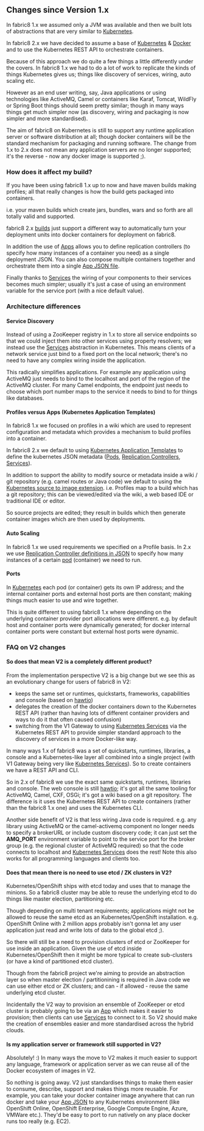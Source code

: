 ## Changes since Version 1.x

In fabric8 1.x we assumed only a JVM was available and then we built lots of abstractions that are very similar to [Kubernetes](http://kubernetes.io).

In fabric8 2.x we have decided to assume a base of [Kubernetes](http://kubernetes.io) &amp; [Docker](http://docker.io/) and to use the Kubernetes REST API to orchestrate containers.

Because of this approach we do quite a few things a little differently under the covers. In fabric8 1.x we had to do a lot of work to replicate the kinds of things Kubernetes gives us; things like discovery of services, wiring, auto   scaling etc.

However as an end user writing, say, Java applications or using technologies like ActiveMQ, Camel or containers like Karaf, Tomcat, WildFly or Spring Boot things should seem pretty similar; though in many ways things get much simpler now (as discovery, wiring and packaging is now simpler and more standardised).

The aim of fabric8 on Kubernetes is still to support any runtime application server or software distribution at all; though docker containers will be the standard mechanism for packaging and running software. The change from 1.x to 2.x does not mean any application servers are no longer supported; it's the reverse - now any docker image is supported ;).

### How does it affect my build?

If you have been using fabric8 1.x up to now and have maven builds making profiles; all that really changes is how the build gets packaged into containers.

i.e. your maven builds which create jars, bundles, wars and so forth are all totally valid and supported.

fabric8 2.x [builds](builds.html) just support a different way to automatically turn your deployment units into docker containers for deployment on fabric8.

In addition the use of [Apps](apps.html) allows you to define replication controllers (to specify how many instances of a container you need) as a single deployment JSON. You can also compose multiple containers together and orchestrate them into a single [App JSON file](apps.html).

Finally thanks to [Services](services.html) the wiring of your components to their services becomes much simpler; usually it's just a case of using an environment variable for the service port (with a nice default value).

### Architecture differences

#### Service Discovery

Instead of using a ZooKeeper registry in 1.x to store all service endpoints so that we could inject them into other services using property resolvers; we instead use the [Services](services.html) abstraction in Kubernetes. This means clients of a network service just bind to a fixed port on the local network; there's no need to have any complex wiring inside the application.

This radically simplifies applications. For example any application using ActiveMQ just needs to bind to the localhost and port of the region of the ActiveMQ cluster. For many Camel endpoints, the endpoint just needs to choose which port number maps to the service it needs to bind to for things like databases.

#### Profiles versus Apps (Kubernetes Application Templates)

In fabric8 1.x we focused on profiles in a wiki which are used to represent configuration and metadata which provides a mechanism to build profiles into a container.

In fabric8 2.x we default to using [Kubernetes Application Templates](apps.html) to define the kubernetes JSON metadata ([Pods](pods.html), [Replication Controllers](replicationControllers.html), [Services](services.html)).

In addition to support the ability to modify source or metadata inside a wiki / git repository (e.g. camel routes or Java code) we default to using the [Kubernetes source to image extension](builds.html). i.e. Profiles map to a build which has a git repository; this can be viewed/edited via the wiki, a web based IDE or traditional IDE or editor.

So source projects are edited; they result in builds which then generate container images which are then used by deployments.

#### Auto Scaling

In fabric8 1.x we used requirements we specified on a Profile basis. In 2.x we use [Replication Controller definitions in JSON](replicationControllers.html) to specify how many instances of a certain [pod](pods.html) (container) we need to run.

#### Ports

In [Kubernetes](http://kubernetes.io) each pod (or container) gets its own IP address; and the internal container ports and external host ports are then constant; making things much easier to use and wire together.

This is quite different to using fabric8 1.x where depending on the underlying container provider port allocations were different. e.g. by default host and container ports were dynamically generated; for docker internal container ports were constant but external host ports were dynamic.

### FAQ on V2 changes

#### So does that mean V2 is a completely different product?

From the implementation perspective V2 is a big change but we see this as an evolutionary change for users of fabric8 in V2:

 * keeps the same set or runtimes, quickstarts, frameworks, capabilities and console (based on [hawtio](http://hawt.io/))
 * delegates the creation of the docker containers down to the Kubernetes REST API (rather than having lots of different container providers and ways to do it that often caused confusion)
 * switching from the V1 Gateway to using [Kubernetes Services](services.html) via the Kubernetes REST API to provide simpler standard approach to the discovery of services in a more Docker-like way.

In many ways 1.x of fabric8 was a set of quickstarts, runtimes, libraries, a console and a Kubernetes-like layer all combined into a single project (with V1 Gateway being very like [Kubernetes Services](services.html)). So to create containers we have a REST API and CLI.

So in 2.x of fabric8 we use the exact same quickstarts, runtimes, libraries and console. The web console is still [hawtio](http://hawt.io/); it's got all the same tooling for ActiveMQ, Camel, CXF, OSGi; it's got a wiki based on a git repository. The difference is it uses the Kubernetes REST API to create containers (rather than the fabric8 1.x one) and uses the Kubernetes CLI.

Another side benefit of V2 is that less wiring Java code is required. e.g. any library using ActiveMQ or the camel-activemq component no longer needs to specify a brokerURL or include custom discovery code; it can just set the **AMQ_PORT** environment variable to point to the service port for the broker group (e.g. the regional cluster of ActiveMQ required) so that the code connects to localhost and [Kubernetes Services](services.html) does the rest! Note this also works for all programming languages and clients too.

#### Does that mean there is no need to use etcd / ZK clusters in V2?

Kubernetes/OpenShift ships with etcd today and uses that to manage the minions. So a fabric8 cluster may be able to reuse the underlying etcd to do things like master election, partitioning etc.

Though depending on multi tenant requirements; applications might not be allowed to reuse the same etcd as an Kubernetes/OpenShift  installation. e.g. OpenShift Online with 2 million apps probably isn't gonna let any user application just read and write lots of data to the global etcd ;).

So there will still be a need to provision clusters of etcd or ZooKeeper for use inside an application. Given the use of etcd inside Kubernetes/OpenShift then it might be more typical to create sub-clusters (or have a kind of partitioned etcd cluster).

Though from the fabric8 project we're aiming to provide an abstraction layer so when master election / partitionining is required in Java code we can use either etcd or ZK clusters; and can - if allowed - reuse the same underlying etcd cluster.

Incidentally the V2 way to provision an ensemble of ZooKeeper or etcd cluster is probably going to be via an [App](apps.html) which makes it easier to provision; then clients can use [Services](services.html) to connect to it. So V2 should make the creation of ensembles easier and more standardised across the hybrid clouds.

#### Is my application server or framework still supported in V2?

Absolutely! :) In many ways the move to V2 makes it much easier to support any language, framework or application server as we can reuse all of the Docker ecosystem of images in V2.

So nothing is going away. V2 just standardises things to make them easier to consume, describe, support and makes things more reusable. For example, you can take your docker container image anywhere that can run docker and take your [App JSON](apps.html) to any Kubernetes environment (like OpenShift Online, OpenShift Enterprise, Google Compute Engine, Azure, VMWare etc.). They'd be easy to port to run natively on any place docker runs too really (e.g. EC2).